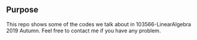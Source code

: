 ## Purpose

This repo shows some of the codes we talk about in 103566-LinearAlgebra 2019 Autumn.
Feel free to contact me if you have any problem.

